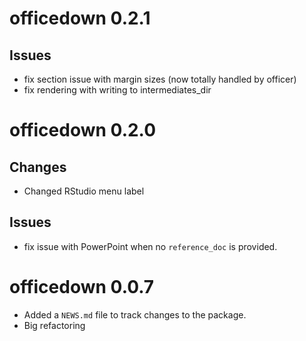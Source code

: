 # officedown 0.2.1

## Issues

* fix section issue with margin sizes (now totally handled by officer)
* fix rendering with writing to intermediates_dir

# officedown 0.2.0

## Changes 

* Changed RStudio menu label 

## Issues

* fix issue with PowerPoint when no `reference_doc` is provided.

# officedown 0.0.7

* Added a `NEWS.md` file to track changes to the package.
* Big refactoring

